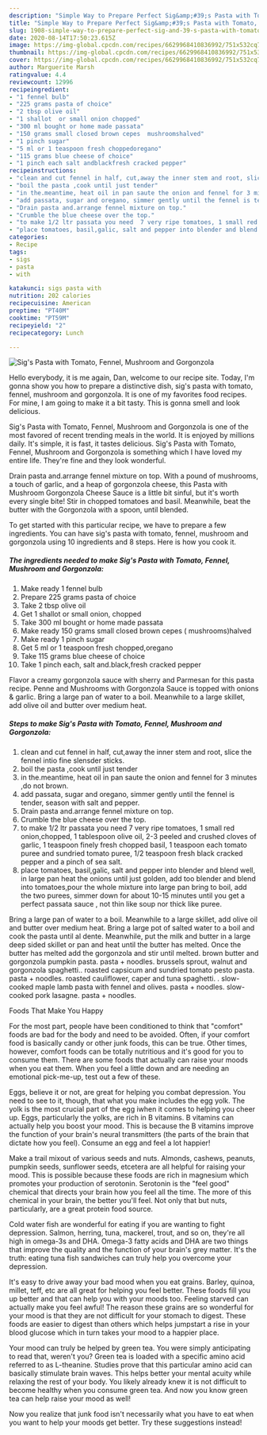 ```yaml
---
description: "Simple Way to Prepare Perfect Sig&amp;#39;s Pasta with Tomato, Fennel, Mushroom and Gorgonzola"
title: "Simple Way to Prepare Perfect Sig&amp;#39;s Pasta with Tomato, Fennel, Mushroom and Gorgonzola"
slug: 1908-simple-way-to-prepare-perfect-sig-and-39-s-pasta-with-tomato-fennel-mushroom-and-gorgonzola
date: 2020-08-14T17:50:23.615Z
image: https://img-global.cpcdn.com/recipes/6629968410836992/751x532cq70/sigs-pasta-with-tomato-fennel-mushroom-and-gorgonzola-recipe-main-photo.jpg
thumbnail: https://img-global.cpcdn.com/recipes/6629968410836992/751x532cq70/sigs-pasta-with-tomato-fennel-mushroom-and-gorgonzola-recipe-main-photo.jpg
cover: https://img-global.cpcdn.com/recipes/6629968410836992/751x532cq70/sigs-pasta-with-tomato-fennel-mushroom-and-gorgonzola-recipe-main-photo.jpg
author: Marguerite Marsh
ratingvalue: 4.4
reviewcount: 12996
recipeingredient:
- "1 fennel bulb"
- "225 grams pasta of choice"
- "2 tbsp olive oil"
- "1 shallot  or small onion chopped"
- "300 ml bought or home made passata"
- "150 grams small closed brown cepes  mushroomshalved"
- "1 pinch sugar"
- "5 ml or 1 teaspoon fresh choppedoregano"
- "115 grams blue cheese of choice"
- "1 pinch each salt andblackfresh cracked pepper"
recipeinstructions:
- "clean and cut fennel in half, cut,away the inner stem and root, slice the fennel intio fine slensder sticks."
- "boil the pasta ,cook until just tender"
- "in the.meantime, heat oil in pan saute the onion and fennel for 3 minutes ,do not brown."
- "add passata, sugar and oregano, simmer gently until the fennel is tender, season with salt and pepper."
- "Drain pasta and.arrange fennel mixture on top."
- "Crumble the blue cheese over the top."
- "to make 1/2 ltr passata you need  7 very ripe tomatoes, 1 small red onion,chopped, 1 tablespoon olive oil, 2-3 peeled and crushed cloves of garlic, 1 teaspoon finely fresh chopped basil, 1 teaspoon each tomato puree and sundried tomato puree, 1/2 teaspoon fresh black cracked pepper and a pinch of sea salt."
- "place tomatoes, basil,galic, salt and pepper into blender and blend well, in large pan heat the onions until just golden, add too blender and blend into tomatoes,pour the whole mixture into large pan bring to boil, add the two purees, simmer down for about 10-15 minutes until you get a perfect passata sauce , not thin like soup nor thick like puree."
categories:
- Recipe
tags:
- sigs
- pasta
- with

katakunci: sigs pasta with 
nutrition: 202 calories
recipecuisine: American
preptime: "PT40M"
cooktime: "PT59M"
recipeyield: "2"
recipecategory: Lunch

---
```



![Sig&#39;s Pasta with Tomato, Fennel, Mushroom and Gorgonzola](https://img-global.cpcdn.com/recipes/6629968410836992/751x532cq70/sigs-pasta-with-tomato-fennel-mushroom-and-gorgonzola-recipe-main-photo.jpg)

Hello everybody, it is me again, Dan, welcome to our recipe site. Today, I'm gonna show you how to prepare a distinctive dish, sig&#39;s pasta with tomato, fennel, mushroom and gorgonzola. It is one of my favorites food recipes. For mine, I am going to make it a bit tasty. This is gonna smell and look delicious.

Sig&#39;s Pasta with Tomato, Fennel, Mushroom and Gorgonzola is one of the most favored of recent trending meals in the world. It is enjoyed by millions daily. It's simple, it is fast, it tastes delicious. Sig&#39;s Pasta with Tomato, Fennel, Mushroom and Gorgonzola is something which I have loved my entire life. They're fine and they look wonderful.

Drain pasta and.arrange fennel mixture on top. With a pound of mushrooms, a touch of garlic, and a heap of gorgonzola cheese, this Pasta with Mushroom Gorgonzola Cheese Sauce is a little bit sinful, but it&#39;s worth every single bite! Stir in chopped tomatoes and basil. Meanwhile, beat the butter with the Gorgonzola with a spoon, until blended.


To get started with this particular recipe, we have to prepare a few ingredients. You can have sig&#39;s pasta with tomato, fennel, mushroom and gorgonzola using 10 ingredients and 8 steps. Here is how you cook it.

<!--inarticleads1-->

##### The ingredients needed to make Sig&#39;s Pasta with Tomato, Fennel, Mushroom and Gorgonzola:

1. Make ready 1 fennel bulb
1. Prepare 225 grams pasta of choice
1. Take 2 tbsp olive oil
1. Get 1 shallot  or small onion, chopped
1. Take 300 ml bought or home made passata
1. Make ready 150 grams small closed brown cepes ( mushrooms)halved
1. Make ready 1 pinch sugar
1. Get 5 ml or 1 teaspoon fresh chopped,oregano
1. Take 115 grams blue cheese of choice
1. Take 1 pinch each, salt and.black,fresh cracked pepper


Flavor a creamy gorgonzola sauce with sherry and Parmesan for this pasta recipe. Penne and Mushrooms with Gorgonzola Sauce is topped with onions &amp; garlic. Bring a large pan of water to a boil. Meanwhile to a large skillet, add olive oil and butter over medium heat. 

<!--inarticleads2-->

##### Steps to make Sig&#39;s Pasta with Tomato, Fennel, Mushroom and Gorgonzola:

1. clean and cut fennel in half, cut,away the inner stem and root, slice the fennel intio fine slensder sticks.
1. boil the pasta ,cook until just tender
1. in the.meantime, heat oil in pan saute the onion and fennel for 3 minutes ,do not brown.
1. add passata, sugar and oregano, simmer gently until the fennel is tender, season with salt and pepper.
1. Drain pasta and.arrange fennel mixture on top.
1. Crumble the blue cheese over the top.
1. to make 1/2 ltr passata you need  7 very ripe tomatoes, 1 small red onion,chopped, 1 tablespoon olive oil, 2-3 peeled and crushed cloves of garlic, 1 teaspoon finely fresh chopped basil, 1 teaspoon each tomato puree and sundried tomato puree, 1/2 teaspoon fresh black cracked pepper and a pinch of sea salt.
1. place tomatoes, basil,galic, salt and pepper into blender and blend well, in large pan heat the onions until just golden, add too blender and blend into tomatoes,pour the whole mixture into large pan bring to boil, add the two purees, simmer down for about 10-15 minutes until you get a perfect passata sauce , not thin like soup nor thick like puree.


Bring a large pan of water to a boil. Meanwhile to a large skillet, add olive oil and butter over medium heat. Bring a large pot of salted water to a boil and cook the pasta until al dente. Meanwhile, put the milk and butter in a large deep sided skillet or pan and heat until the butter has melted. Once the butter has melted add the gorgonzola and stir until melted. brown butter and gorgonzola pumpkin pasta. pasta + noodles. brussels sprout, walnut and gorgonzola spaghetti.. roasted capsicum and sundried tomato pesto pasta. pasta + noodles. roasted cauliflower, caper and tuna spaghetti. . slow-cooked maple lamb pasta with fennel and olives. pasta + noodles. slow-cooked pork lasagne. pasta + noodles. 

Foods That Make You Happy


For the most part, people have been conditioned to think that "comfort" foods are bad for the body and need to be avoided. Often, if your comfort food is basically candy or other junk foods, this can be true. Other times, however, comfort foods can be totally nutritious and it's good for you to consume them. There are some foods that actually can raise your moods when you eat them. When you feel a little down and are needing an emotional pick-me-up, test out a few of these.

Eggs, believe it or not, are great for helping you combat depression. You need to see to it, though, that what you make includes the egg yolk. The yolk is the most crucial part of the egg iwhen it comes to helping you cheer up. Eggs, particularly the yolks, are rich in B vitamins. B vitamins can actually help you boost your mood. This is because the B vitamins improve the function of your brain's neural transmitters (the parts of the brain that dictate how you feel). Consume an egg and feel a lot happier!

Make a trail mixout of various seeds and nuts. Almonds, cashews, peanuts, pumpkin seeds, sunflower seeds, etcetera are all helpful for raising your mood. This is possible because these foods are rich in magnesium which promotes your production of serotonin. Serotonin is the "feel good" chemical that directs your brain how you feel all the time. The more of this chemical in your brain, the better you'll feel. Not only that but nuts, particularly, are a great protein food source.

Cold water fish are wonderful for eating if you are wanting to fight depression. Salmon, herring, tuna, mackerel, trout, and so on, they're all high in omega-3s and DHA. Omega-3 fatty acids and DHA are two things that improve the quality and the function of your brain's grey matter. It's the truth: eating tuna fish sandwiches can truly help you overcome your depression. 

It's easy to drive away your bad mood when you eat grains. Barley, quinoa, millet, teff, etc are all great for helping you feel better. These foods fill you up better and that can help you with your moods too. Feeling starved can actually make you feel awful! The reason these grains are so wonderful for your mood is that they are not difficult for your stomach to digest. These foods are easier to digest than others which helps jumpstart a rise in your blood glucose which in turn takes your mood to a happier place.

Your mood can truly be helped by green tea. You were simply anticipating to read that, weren't you? Green tea is loaded with a specific amino acid referred to as L-theanine. Studies prove that this particular amino acid can basically stimulate brain waves. This helps better your mental acuity while relaxing the rest of your body. You likely already knew it is not difficult to become healthy when you consume green tea. And now you know green tea can help raise your mood as well!

Now you realize that junk food isn't necessarily what you have to eat when you want to help your moods get better. Try  these suggestions  instead!

